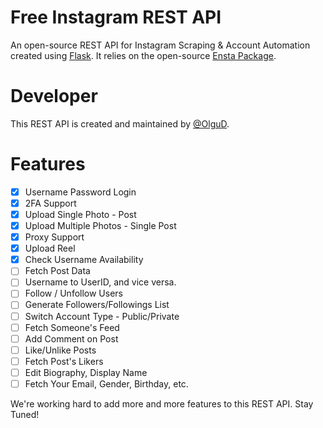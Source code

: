 # Free Instagram REST API
An open-source REST API for Instagram Scraping & Account Automation created using [Flask](https://flask.palletsprojects.com). It relies on the open-source [Ensta Package](https://github.com/diezo/ensta).

# Developer
This REST API is created and maintained by [@OlguD](https://github.com/OlguD).

# Features
- [x] Username Password Login
- [x] 2FA Support
- [x] Upload Single Photo - Post
- [x] Upload Multiple Photos - Single Post
- [x] Proxy Support
- [x] Upload Reel
- [x] Check Username Availability
- [ ] Fetch Post Data
- [ ] Username to UserID, and vice versa.
- [ ] Follow / Unfollow Users
- [ ] Generate Followers/Followings List
- [ ] Switch Account Type - Public/Private
- [ ] Fetch Someone's Feed
- [ ] Add Comment on Post
- [ ] Like/Unlike Posts
- [ ] Fetch Post's Likers
- [ ] Edit Biography, Display Name
- [ ] Fetch Your Email, Gender, Birthday, etc.

We're working hard to add more and more features to this REST API. Stay Tuned!
